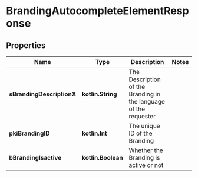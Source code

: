 
# BrandingAutocompleteElementResponse

## Properties
Name | Type | Description | Notes
------------ | ------------- | ------------- | -------------
**sBrandingDescriptionX** | **kotlin.String** | The Description of the Branding in the language of the requester | 
**pkiBrandingID** | **kotlin.Int** | The unique ID of the Branding | 
**bBrandingIsactive** | **kotlin.Boolean** | Whether the Branding is active or not | 



